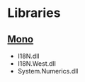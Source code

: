 # Libraries

## [Mono](https://www.mono-project.com/)
* I18N.dll
* I18N.West.dll
* System.Numerics.dll
